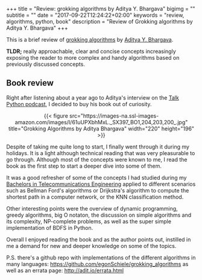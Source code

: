 +++
title = "Review: grokking algorithms by Aditya Y. Bhargava"
bigimg = ""
subtitle = ""
date = "2017-09-22T12:24:22+02:00"
keywords = "review, algorithms, python, book"
description = "Review of Grokking algorithms by Aditya Y. Bhargava"
+++



This is a brief review of [grokking algorithms](hhttps://www.manning.com/books/grokking-algorithms) by [Aditya Y. Bhargava](https://twitter.com/_egonschiele).

**TLDR;** really approachable, clear and concise concepts increasingly exposing the reader to more complex and handy algorithms based on previously discussed concepts.
<!--more-->

Book review
-------------

Right after listening about a year ago to Aditya's interview on the [Talk Python podcast](https://talkpython.fm/episodes/show/82/grokking-algorithms-in-python), I decided to buy his book out of curiosity.

<center>{{< figure src="https://images-na.ssl-images-amazon.com/images/I/61uUPXbhMxL._SX397_BO1,204,203,200_.jpg"
title="Grokking Algorithms by Aditya Bhargava" width="220" height="196" >}}</center>

Despite of taking me quite long to start, I finally went through it during my holidays. It is a light although technical reading that was very pleasurable to go through.
Although most of the concepts were known to me, I read the book as the first step to start a deeper dive into some of them.

It was a good refresher of some of the concepts I had studied during my [Bachelors in Telecommunications Engineering](https://esaezgil.com/about/) applied to different scenarios such as Bellman Ford's algorithms or Drijkstra's algorithm to compute the shortest path in a computer network, or the KNN classification method.

Other interesting points were the overview of dynamic programming, greedy algorithms, big O notaton, the discussion on simple algorithms and its complexity, NP-complete problems, as well as the super simple implementation of BDFS in Python.

Overall I enjoyed reading the book and as the author points out, instilled in me a demand for new and deeper knowledge on some of the topics.

P.S. there's a github repo with implementations of the different algorithms in many languages: https://github.com/egonSchiele/grokking_algorithms as well as an errata page: http://adit.io/errata.html
